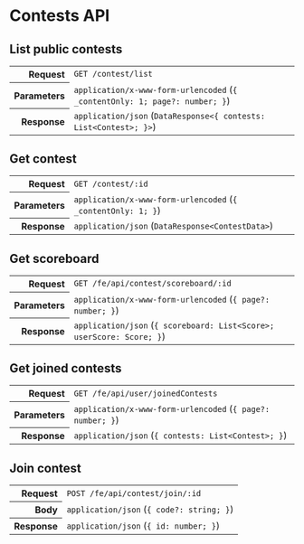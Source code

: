 # Contests API

## List public contests

<table>
  <tr>
    <th align="right">Request</th>
    <td><code>GET /contest/list</code></td>
  </tr>
  <tr>
    <th align="right">Parameters</th>
    <td><code>application/x-www-form-urlencoded</code> (<code>{ _contentOnly: 1; page?: number; }</code>)</td>
  </tr>
  <tr>
    <th align="right">Response</th>
    <td><code>application/json</code> (<code>DataResponse&lt;{ contests: List&lt;Contest&gt;; }&gt;</code>)</td>
  </tr>
</table>

## Get contest

<table>
  <tr>
    <th align="right">Request</th>
    <td><code>GET /contest/:id</code></td>
  </tr>
  <tr>
    <th align="right">Parameters</th>
    <td><code>application/x-www-form-urlencoded</code> (<code>{ _contentOnly: 1; }</code>)</td>
  </tr>
  <tr>
    <th align="right">Response</th>
    <td><code>application/json</code> (<code>DataResponse&lt;ContestData&gt;</code>)</td>
  </tr>
</table>

## Get scoreboard

<table>
  <tr>
    <th align="right">Request</th>
    <td><code>GET /fe/api/contest/scoreboard/:id</code></td>
  </tr>
  <tr>
    <th align="right">Parameters</th>
    <td><code>application/x-www-form-urlencoded</code> (<code>{ page?: number; }</code>)</td>
  </tr>
  <tr>
    <th align="right">Response</th>
    <td><code>application/json</code> (<code>{ scoreboard: List&lt;Score&gt;; userScore: Score; }</code>)</td>
  </tr>
</table>

## Get joined contests

<table>
  <tr>
    <th align="right">Request</th>
    <td><code>GET /fe/api/user/joinedContests</code></td>
  </tr>
  <tr>
    <th align="right">Parameters</th>
    <td><code>application/x-www-form-urlencoded</code> (<code>{ page?: number; }</code>)</td>
  </tr>
  <tr>
    <th align="right">Response</th>
    <td><code>application/json</code> (<code>{ contests: List&lt;Contest&gt;; }</code>)</td>
  </tr>
</table>

## Join contest

<table>
  <tr>
    <th align="right">Request</th>
    <td><code>POST /fe/api/contest/join/:id</code></td>
  </tr>
  <tr>
    <th align="right">Body</th>
    <td><code>application/json</code> (<code>{ code?: string; }</code>)</td>
  </tr>
  <tr>
    <th align="right">Response</th>
    <td><code>application/json</code> (<code>{ id: number; }</code>)</td>
  </tr>
</table>
